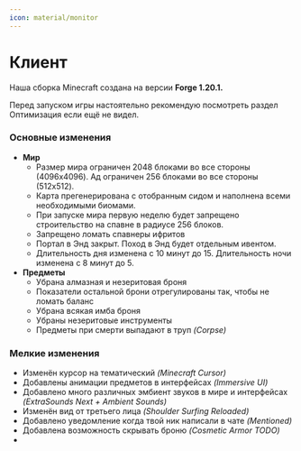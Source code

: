```yaml
---
icon: material/monitor
---
```


# Клиент

Наша сборка Minecraft создана на версии **Forge 1.20.1.**

Перед запуском игры настоятельно рекомендую посмотреть раздел Оптимизация если ещё не видел.

### Основные изменения
- **Мир**
    - Размер мира ограничен 2048 блоками во все стороны (4096x4096). Ад ограничен 256 блоками во все стороны (512x512).
    - Карта прегенерирована с отобранным сидом и наполнена всеми необходимыми биомами.
    - При запуске мира первую неделю будет запрещено строительство на спавне в радиусе 256 блоков.
    - Запрещено ломать спавнеры ифритов
    - Портал в Энд закрыт. Поход в Энд будет отдельным ивентом.
    - Длительность дня изменена с 10 минут до 15. Длительность ночи изменена с 8 минут до 5.
- **Предметы**
    - Убрана алмазная и незеритовая броня
    - Показатели остальной брони отрегулированы так, чтобы не ломать баланс
    - Убрана всякая имба броня
    - Убраны незеритовые инструменты
    - Предметы при смерти выпадают в труп _(Corpse)_


### Мелкие изменения
- Изменён курсор на тематический _(Minecraft Cursor)_
- Добавлены анимации предметов в интерфейсах _(Immersive UI)_
- Добавлено много различных эмбиент звуков в мире и интерфейсах _(ExtraSounds Next + Ambient Sounds)_
- Изменён вид от третьего лица _(Shoulder Surfing Reloaded)_
- Добавлено уведомление когда твой ник написали в чате _(Mentioned)_
- Добавлена возможность скрывать броню _(Cosmetic Armor TODO)_
- 
